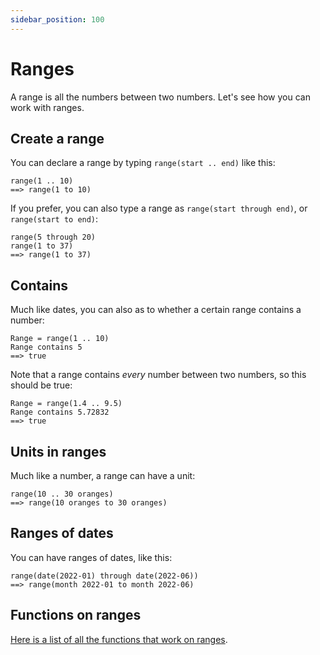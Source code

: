 ```yaml
---
sidebar_position: 100
---
```


# Ranges

A range is all the numbers between two numbers. Let's see how you can work with ranges.

## Create a range

You can declare a range by typing `range(start .. end)` like this:

```deci live
range(1 .. 10)
==> range(1 to 10)
```

If you prefer, you can also type a range as `range(start through end)`, or `range(start to end)`:

```deci live
range(5 through 20)
range(1 to 37)
==> range(1 to 37)
```

## Contains

Much like dates, you can also as to whether a certain range contains a number:

```deci live
Range = range(1 .. 10)
Range contains 5
==> true
```

Note that a range contains _every_ number between two numbers, so this should be true:

```deci live
Range = range(1.4 .. 9.5)
Range contains 5.72832
==> true
```

## Units in ranges

Much like a number, a range can have a unit:

```deci live
range(10 .. 30 oranges)
==> range(10 oranges to 30 oranges)
```

## Ranges of dates

You can have ranges of dates, like this:

```deci live
range(date(2022-01) through date(2022-06))
==> range(month 2022-01 to month 2022-06)
```

## Functions on ranges

[Here is a list of all the functions that work on ranges](/docs/built-in-functions/functions-for-ranges).
